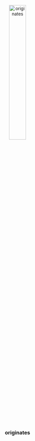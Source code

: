 <br><br><p align="center"><img src="https://raw.githubusercontent.com/originates/originates/main/image01.gif" alt="originates" width="33%"></p>

<br>

### <h3 align="center">originates</h3>

<br>
